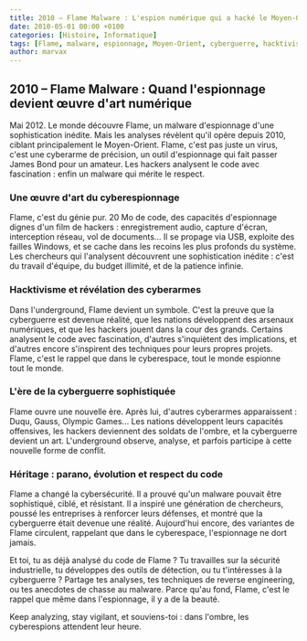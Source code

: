 ```yaml
---
title: 2010 – Flame Malware : L'espion numérique qui a hacké le Moyen-Orient
date: 2010-05-01 00:00 +0100
categories: [Histoire, Informatique]
tags: [Flame, malware, espionnage, Moyen-Orient, cyberguerre, hacktivisme, underground]
author: marvax
---
```


## 2010 – Flame Malware : Quand l'espionnage devient œuvre d'art numérique

Mai 2012. Le monde découvre Flame, un malware d'espionnage d'une sophistication inédite. Mais les analyses révèlent qu'il opère depuis 2010, ciblant principalement le Moyen-Orient. Flame, c'est pas juste un virus, c'est une cyberarme de précision, un outil d'espionnage qui fait passer James Bond pour un amateur. Les hackers analysent le code avec fascination : enfin un malware qui mérite le respect.

### Une œuvre d'art du cyberespionnage

Flame, c'est du génie pur. 20 Mo de code, des capacités d'espionnage dignes d'un film de hackers : enregistrement audio, capture d'écran, interception réseau, vol de documents... Il se propage via USB, exploite des failles Windows, et se cache dans les recoins les plus profonds du système. Les chercheurs qui l'analysent découvrent une sophistication inédite : c'est du travail d'équipe, du budget illimité, et de la patience infinie.

### Hacktivisme et révélation des cyberarmes

Dans l'underground, Flame devient un symbole. C'est la preuve que la cyberguerre est devenue réalité, que les nations développent des arsenaux numériques, et que les hackers jouent dans la cour des grands. Certains analysent le code avec fascination, d'autres s'inquiètent des implications, et d'autres encore s'inspirent des techniques pour leurs propres projets. Flame, c'est le rappel que dans le cyberespace, tout le monde espionne tout le monde.

### L'ère de la cyberguerre sophistiquée

Flame ouvre une nouvelle ère. Après lui, d'autres cyberarmes apparaissent : Duqu, Gauss, Olympic Games... Les nations développent leurs capacités offensives, les hackers deviennent des soldats de l'ombre, et la cyberguerre devient un art. L'underground observe, analyse, et parfois participe à cette nouvelle forme de conflit.

### Héritage : parano, évolution et respect du code

Flame a changé la cybersécurité. Il a prouvé qu'un malware pouvait être sophistiqué, ciblé, et résistant. Il a inspiré une génération de chercheurs, poussé les entreprises à renforcer leurs défenses, et montré que la cyberguerre était devenue une réalité. Aujourd'hui encore, des variantes de Flame circulent, rappelant que dans le cyberespace, l'espionnage ne dort jamais.

Et toi, tu as déjà analysé du code de Flame ? Tu travailles sur la sécurité industrielle, tu développes des outils de détection, ou tu t'intéresses à la cyberguerre ? Partage tes analyses, tes techniques de reverse engineering, ou tes anecdotes de chasse au malware. Parce qu'au fond, Flame, c'est le rappel que même dans l'espionnage, il y a de la beauté.

Keep analyzing, stay vigilant, et souviens-toi : dans l'ombre, les cyberespions attendent leur heure.